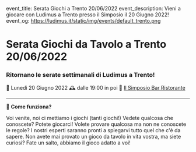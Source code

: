 event_title: Serata Giochi a Trento 20/06/2022
event_description: Vieni a giocare con Ludimus a Trento presso il Simposio il 20 Giugno 2022!
event_og: https://ludimus.it/static/img/events/default_trento.png

# Serata Giochi da Tavolo a Trento 20/06/2022

### Ritornano le serate settimanali di Ludimus a Trento!

📅 Lunedì 20 Giugno 2022
🕰 dalle 19:00 in poi
📍 [Il Simposio Bar Ristorante](https://g.page/ilsimposiotrento?share)

---

🎲 **Come funziona?**

Voi venite, noi ci mettiamo i giochi (tanti giochi!)
Vedete qualcosa che conoscete? Potete giocarci!
Volete provare qualcosa ma non ne conoscete le regole? I nostri esperti saranno pronti a spiegarvi tutto quel che c'è da sapere.
Non avete mai provato un gioco da tavolo in vita vostra, ma siete curiosi? Fate un salto, abbiamo il gioco adatto a voi!